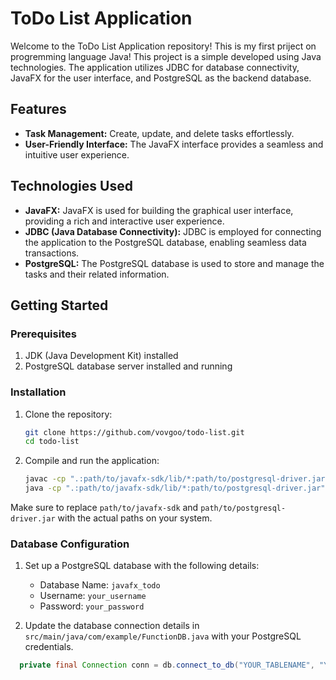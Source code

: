 # ToDo List Application

Welcome to the ToDo List Application repository! This is my first priject on progremming language Java! This project is a simple developed using Java technologies. The application utilizes JDBC for database connectivity, JavaFX for the user interface, and PostgreSQL as the backend database.

## Features
- **Task Management:** Create, update, and delete tasks effortlessly.
- **User-Friendly Interface:** The JavaFX interface provides a seamless and intuitive user experience.

## Technologies Used
- **JavaFX:** JavaFX is used for building the graphical user interface, providing a rich and interactive user experience.
- **JDBC (Java Database Connectivity):** JDBC is employed for connecting the application to the PostgreSQL database, enabling seamless data transactions.
- **PostgreSQL:** The PostgreSQL database is used to store and manage the tasks and their related information.

## Getting Started

### Prerequisites
1. JDK (Java Development Kit) installed
2. PostgreSQL database server installed and running

### Installation
1. Clone the repository:
    ```bash
    git clone https://github.com/vovgoo/todo-list.git
    cd todo-list
    ```

2. Compile and run the application:
    ```bash
    javac -cp ".:path/to/javafx-sdk/lib/*:path/to/postgresql-driver.jar" src/main/java/com/example/todo/Main.java
    java -cp ".:path/to/javafx-sdk/lib/*:path/to/postgresql-driver.jar" src/main/java/com/example/todo/Main
    ```

Make sure to replace `path/to/javafx-sdk` and `path/to/postgresql-driver.jar` with the actual paths on your system.

### Database Configuration
1. Set up a PostgreSQL database with the following details:
   - Database Name: `javafx_todo`
   - Username: `your_username`
   - Password: `your_password`

2. Update the database connection details in `src/main/java/com/example/FunctionDB.java` with your PostgreSQL credentials.

```java
  private final Connection conn = db.connect_to_db("YOUR_TABLENAME", "YOUR_USERNAME", "YOUR_PASSWORD");
```
